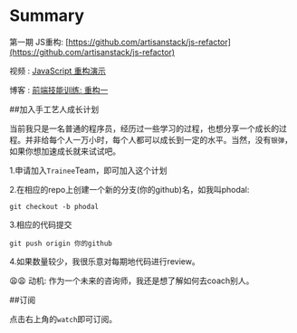 # Summary

第一期 JS重构: [https://github.com/artisanstack/js-refactor](https://github.com/artisanstack/js-refactor)

视频 : [JavaScript 重构演示](http://v.youku.com/v_show/id_XMTI2NjY1MzUwNA==.html)

博客 : [前端技能训练: 重构一](http://www.phodal.com/blog/frontend-improve-refactor-javascript-code/)

##加入手工艺人成长计划

当前我只是一名普通的程序员，经历过一些学习的过程，也想分享一个成长的过程。并非给每个人一万小时，每个人都可以成长到一定的水平。当然，没有``银弹``，如果你想加速成长就来试试吧。

1.申请加入``Trainee``Team，即可加入这个计划

2.在相应的repo上创建一个新的分支(你的github)名，如我叫phodal:

    git checkout -b phodal
    
3.相应的代码提交
    
    git push origin 你的github
    
4.如果数量较少，我很乐意对每期地代码进行review。    

:weary::weary: 动机: 作为一个未来的咨询师，我还是想了解如何去coach别人。

##订阅 

点击右上角的``watch``即可订阅。
